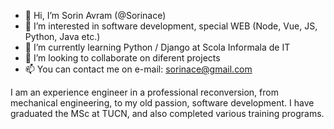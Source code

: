 - 👋 Hi, I’m Sorin Avram (@Sorinace)  
- 👀 I’m interested in software development, special WEB (Node, Vue, JS, Python, Java etc.)
- 🌱 I’m currently learning Python / Django at Scola Informala de IT
- 💞️ I’m looking to collaborate on diferent projects
- 📫 You can contact me on e-mail: sorinace@gmail.com

I am an experience engineer in a professional reconversion, from mechanical engineering, to my old passion, software development. 
I have graduated the MSc at TUCN, and also completed various training programs. 

<!---
Sorinace/Sorinace is a ✨ special ✨ repository because its `README.md` (this file) appears on your GitHub profile.
You can click the Preview link to take a look at your changes.
--->
